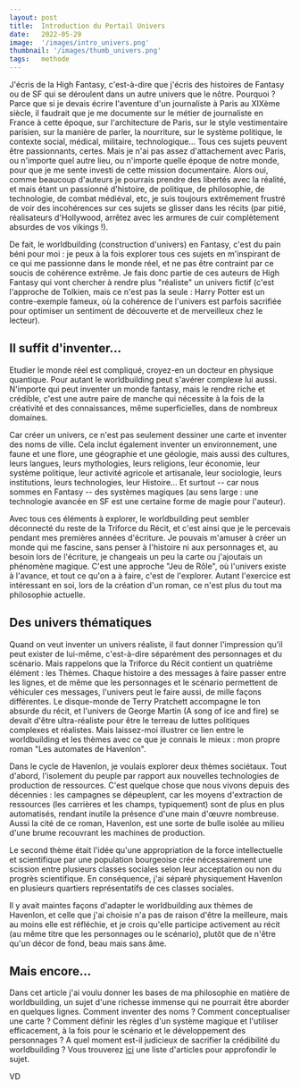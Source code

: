 ```yaml
---
layout: post
title:  Introduction du Portail Univers
date:   2022-05-29
image:  '/images/intro_univers.png'
thumbnail: '/images/thumb_univers.png'
tags:   methode
---
```


J'écris de la High Fantasy, c'est-à-dire que j'écris des histoires de Fantasy ou de SF qui se déroulent dans un autre univers que le nôtre. Pourquoi ? Parce que si je devais écrire l'aventure d'un journaliste à Paris au XIXème siècle, il faudrait que je me documente sur le métier de journaliste en France à cette époque, sur l'architecture de Paris, sur le style vestimentaire parisien, sur la manière de parler, la nourriture, sur le système politique, le contexte social, médical, militaire, technologique… Tous ces sujets peuvent être passionnants, certes. Mais je n'ai pas assez d'attachement avec Paris, ou n'importe quel autre lieu, ou n'importe quelle époque de notre monde, pour que je me sente investi de cette mission documentaire. Alors oui, comme beaucoup d'auteurs je pourrais prendre des libertés avec la réalité, et mais étant un passionné d'histoire, de politique, de philosophie, de technologie, de combat médiéval, etc, je suis toujours extrêmement frustré de voir des incohérences sur ces sujets se glisser dans les récits (par pitié, réalisateurs d'Hollywood, arrêtez avec les armures de cuir complètement absurdes de vos vikings !).

De fait, le worldbuilding (construction d'univers) en Fantasy, c'est du pain béni pour moi : je peux à la fois explorer tous ces sujets en m'inspirant de ce qui me passionne dans le monde réel, et ne pas être contraint par ce soucis de cohérence extrême. Je fais donc partie de ces auteurs de High Fantasy qui vont chercher à rendre plus "réaliste" un univers fictif (c'est l'approche de Tolkien, mais ce n'est pas la seule : Harry Potter est un contre-exemple fameux, où la cohérence de l'univers est parfois sacrifiée pour optimiser un sentiment de découverte et de merveilleux chez le lecteur).

## Il suffit d'inventer…

Etudier le monde réel est compliqué, croyez-en un docteur en physique quantique. Pour autant le worldbuilding peut s'avérer complexe lui aussi. N'importe qui peut inventer un monde fantasy, mais le rendre riche et crédible, c'est une autre paire de manche qui nécessite à la fois de la créativité et des connaissances, même superficielles, dans de nombreux domaines.

Car créer un univers, ce n'est pas seulement dessiner une carte et inventer des noms de ville. Cela inclut également inventer un environnement, une faune et une flore, une géographie et une géologie, mais aussi des cultures, leurs langues, leurs mythologies, leurs religions, leur économie, leur système politique, leur activité agricole et artisanale, leur sociologie, leurs institutions, leurs technologies, leur Histoire… Et surtout -- car nous sommes en Fantasy -- des systèmes magiques (au sens large : une technologie avancée en SF est une certaine forme de magie pour l'auteur).

Avec tous ces éléments à explorer, le worldbuilding peut sembler déconnecté du reste de la Triforce du Récit, et c'est ainsi que je le percevais pendant mes premières années d'écriture. Je pouvais m'amuser à créer un monde qui me fascine, sans penser à l'histoire ni aux personnages et, au besoin lors de l'écriture, je changeais un peu la carte ou j'ajoutais un phénomène magique. C'est une approche "Jeu de Rôle", où l'univers existe à l'avance, et tout ce qu'on a à faire, c'est de l'explorer. Autant l'exercice est intéressant en soi, lors de la création d'un roman, ce n'est plus du tout ma philosophie actuelle.

## Des univers thématiques

Quand on veut inventer un univers réaliste, il faut donner l'impression qu'il peut exister de lui-même, c'est-à-dire séparément des personnages et du scénario. Mais rappelons que la Triforce du Récit contient un quatrième élément : les Thèmes. Chaque histoire a des messages à faire passer entre les lignes, et de même que les personnages et le scénario permettent de véhiculer ces messages, l'univers peut le faire aussi, de mille façons différentes. Le disque-monde de Terry Pratchett accompagne le ton absurde du récit, et l'univers de George Martin (A song of ice and fire) se devait d'être ultra-réaliste pour être le terreau de luttes politiques complexes et réalistes. Mais laissez-moi illustrer ce lien entre le worldbuilding et les thèmes avec ce que je connais le mieux : mon propre roman "Les automates de Havenlon".

Dans le cycle de Havenlon, je voulais explorer deux thèmes sociétaux. Tout d'abord, l'isolement du peuple par rapport aux nouvelles technologies de production de ressources. C'est quelque chose que nous vivons depuis des décennies : les campagnes se dépeuplent, car les moyens d'extraction de ressources (les carrières et les champs, typiquement) sont de plus en plus automatisés, rendant inutile la présence d'une main d'œuvre nombreuse. Aussi la cité de ce roman, Havenlon, est une sorte de bulle isolée au milieu d'une brume recouvrant les machines de production.

Le second thème était l'idée qu'une appropriation de la force intellectuelle et scientifique par une population bourgeoise crée nécessairement une scission entre plusieurs classes sociales selon leur acceptation ou non du progrès scientifique. En conséquence, j'ai séparé physiquement Havenlon en plusieurs quartiers représentatifs de ces classes sociales.

Il y avait maintes façons d'adapter le worldbuilding aux thèmes de Havenlon, et celle que j'ai choisie n'a pas de raison d'être la meilleure, mais au moins elle est réfléchie, et je crois qu'elle participe activement au récit (au même titre que les personnages ou le scénario), plutôt que de n'être qu'un décor de fond, beau mais sans âme.

## Mais encore…

Dans cet article j'ai voulu donner les bases de ma philosophie en matière de worldbuilding, un sujet d'une richesse immense qui ne pourrait être aborder en quelques lignes. Comment inventer des noms ? Comment conceptualiser une carte ? Comment définir les règles d'un système magique et l'utiliser efficacement, à la fois pour le scénario et le développement des personnages ? A quel moment est-il judicieux de sacrifier la crédibilité du worldbuilding ? Vous trouverez [ici](https://vincentdorier.com/2022/04/15/triforce/) une liste d'articles pour approfondir le sujet.

VD
